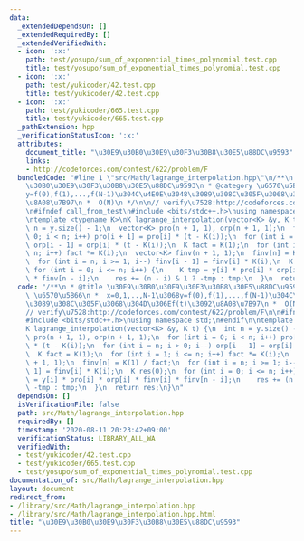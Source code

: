 ```yaml
---
data:
  _extendedDependsOn: []
  _extendedRequiredBy: []
  _extendedVerifiedWith:
  - icon: ':x:'
    path: test/yosupo/sum_of_exponential_times_polynomial.test.cpp
    title: test/yosupo/sum_of_exponential_times_polynomial.test.cpp
  - icon: ':x:'
    path: test/yukicoder/42.test.cpp
    title: test/yukicoder/42.test.cpp
  - icon: ':x:'
    path: test/yukicoder/665.test.cpp
    title: test/yukicoder/665.test.cpp
  _pathExtension: hpp
  _verificationStatusIcon: ':x:'
  attributes:
    document_title: "\u30E9\u30B0\u30E9\u30F3\u30B8\u30E5\u88DC\u9593"
    links:
    - http://codeforces.com/contest/622/problem/F
  bundledCode: "#line 1 \"src/Math/lagrange_interpolation.hpp\"\n/**\n * @title \u30E9\
    \u30B0\u30E9\u30F3\u30B8\u30E5\u88DC\u9593\n * @category \u6570\u5B66\n *  x=0,1,..,N-1\u3068\
    y=f(0),f(1),...,f(N-1)\u304C\u4E0E\u3048\u3089\u308C\u305F\u3068\u304D\u306Ef(t)\u3092\
    \u8A08\u7B97\n *  O(N)\n */\n\n// verify\u7528:http://codeforces.com/contest/622/problem/F\n\
    \n#ifndef call_from_test\n#include <bits/stdc++.h>\nusing namespace std;\n#endif\n\
    \ntemplate <typename K>\nK lagrange_interpolation(vector<K> &y, K t) {\n  int\
    \ n = y.size() - 1;\n  vector<K> pro(n + 1, 1), orp(n + 1, 1);\n  for (int i =\
    \ 0; i < n; i++) pro[i + 1] = pro[i] * (t - K(i));\n  for (int i = n; i > 0; i--)\
    \ orp[i - 1] = orp[i] * (t - K(i));\n  K fact = K(1);\n  for (int i = 1; i <=\
    \ n; i++) fact *= K(i);\n  vector<K> finv(n + 1, 1);\n  finv[n] = K(1) / fact;\n\
    \  for (int i = n; i >= 1; i--) finv[i - 1] = finv[i] * K(i);\n  K res(0);\n \
    \ for (int i = 0; i <= n; i++) {\n    K tmp = y[i] * pro[i] * orp[i] * finv[i]\
    \ * finv[n - i];\n    res += (n - i) & 1 ? -tmp : tmp;\n  }\n  return res;\n}\n"
  code: "/**\n * @title \u30E9\u30B0\u30E9\u30F3\u30B8\u30E5\u88DC\u9593\n * @category\
    \ \u6570\u5B66\n *  x=0,1,..,N-1\u3068y=f(0),f(1),...,f(N-1)\u304C\u4E0E\u3048\
    \u3089\u308C\u305F\u3068\u304D\u306Ef(t)\u3092\u8A08\u7B97\n *  O(N)\n */\n\n\
    // verify\u7528:http://codeforces.com/contest/622/problem/F\n\n#ifndef call_from_test\n\
    #include <bits/stdc++.h>\nusing namespace std;\n#endif\n\ntemplate <typename K>\n\
    K lagrange_interpolation(vector<K> &y, K t) {\n  int n = y.size() - 1;\n  vector<K>\
    \ pro(n + 1, 1), orp(n + 1, 1);\n  for (int i = 0; i < n; i++) pro[i + 1] = pro[i]\
    \ * (t - K(i));\n  for (int i = n; i > 0; i--) orp[i - 1] = orp[i] * (t - K(i));\n\
    \  K fact = K(1);\n  for (int i = 1; i <= n; i++) fact *= K(i);\n  vector<K> finv(n\
    \ + 1, 1);\n  finv[n] = K(1) / fact;\n  for (int i = n; i >= 1; i--) finv[i -\
    \ 1] = finv[i] * K(i);\n  K res(0);\n  for (int i = 0; i <= n; i++) {\n    K tmp\
    \ = y[i] * pro[i] * orp[i] * finv[i] * finv[n - i];\n    res += (n - i) & 1 ?\
    \ -tmp : tmp;\n  }\n  return res;\n}\n"
  dependsOn: []
  isVerificationFile: false
  path: src/Math/lagrange_interpolation.hpp
  requiredBy: []
  timestamp: '2020-08-11 20:23:42+09:00'
  verificationStatus: LIBRARY_ALL_WA
  verifiedWith:
  - test/yukicoder/42.test.cpp
  - test/yukicoder/665.test.cpp
  - test/yosupo/sum_of_exponential_times_polynomial.test.cpp
documentation_of: src/Math/lagrange_interpolation.hpp
layout: document
redirect_from:
- /library/src/Math/lagrange_interpolation.hpp
- /library/src/Math/lagrange_interpolation.hpp.html
title: "\u30E9\u30B0\u30E9\u30F3\u30B8\u30E5\u88DC\u9593"
---
```

